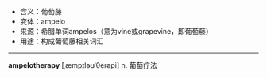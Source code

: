 - <span class="definition">含义：葡萄藤</span>
- <span class="definition">变体：ampelo</span>
- <span class="definition">来源：希腊单词ampelos（意为vine或grapevine，即葡萄藤）</span>
- <span class="definition">用途：构成葡萄藤相关词汇</span>

---

<span class="vocabulary">**ampelotherapy**</span> [ˌæmpɪləʊˈθerəpi] n. 葡萄疗法
